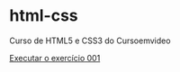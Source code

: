 # html-css
 Curso de HTML5 e CSS3 do Cursoemvideo

<a href="https://nauderick.github.io/html-css/exerc%C3%ADcios/ex001/index.html">Executar o exercício 001</a>